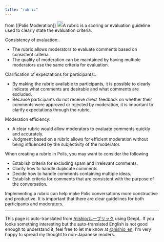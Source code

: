 ```yaml
---
title: "rubric"
---
```


from  [[Polis Moderation]]
<img src='https://scrapbox.io/api/pages/nishio-en/claude/icon' alt='claude.icon' height="19.5"/>A rubric is a scoring or evaluation guideline used to clearly state the evaluation criteria.

Consistency of evaluation:.
- The rubric allows moderators to evaluate comments based on consistent criteria.
- The quality of moderation can be maintained by having multiple moderators use the same criteria for evaluation.

Clarification of expectations for participants:.
- By making the rubric available to participants, it is possible to clearly indicate what comments are desirable and what comments are excluded.
- Because participants do not receive direct feedback on whether their comments were approved or rejected by moderation, it is important to clarify expectations through the rubric.

Moderation efficiency:.
- A clear rubric would allow moderators to evaluate comments quickly and accurately.
- Judgment based on a rubric allows for efficient moderation without being influenced by the subjectivity of the moderator.

When creating a rubric in Polis, you may want to consider the following
- Establish criteria for excluding spam and irrelevant comments.
- Clarify how to handle duplicate comments.
- Decide how to handle comments containing multiple ideas.
- Establish criteria for comments that are consistent with the purpose of the conversation.

Implementing a rubric can help make Polis conversations more constructive and productive. It is important that there are clear guidelines for both participants and moderators.

---
This page is auto-translated from [/nishio/ルーブリック](https://scrapbox.io/nishio/ルーブリック) using DeepL. If you looks something interesting but the auto-translated English is not good enough to understand it, feel free to let me know at [@nishio_en](https://twitter.com/nishio_en). I'm very happy to spread my thought to non-Japanese readers.
